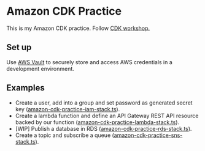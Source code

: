 # Amazon CDK Practice

This is my Amazon CDK practice. Follow [CDK workshop.](https://cdkworkshop.com/)

## Set up

Use [AWS Vault](https://github.com/99designs/aws-vault) to securely store and access AWS credentials in a development environment.

## Examples

- Create a user, add into a group and set password as generated secret key ([amazon-cdk-practice-iam-stack.ts](./lib/amazon-cdk-practice-iam-stack.ts)).
- Create a lambda function and define an API Gateway REST API resource backed by our function ([amazon-cdk-practice-lambda-stack.ts](./lib/amazon-cdk-practice-lambda-stack.ts)).
- [WIP] Publish a database in RDS ([amazon-cdk-practice-rds-stack.ts](./lib/amazon-cdk-practice-rds-stack.ts)).
- Create a topic and subscribe a queue  ([amazon-cdk-practice-sns-stack.ts](./lib/amazon-cdk-practice-sns-stack.ts)).
